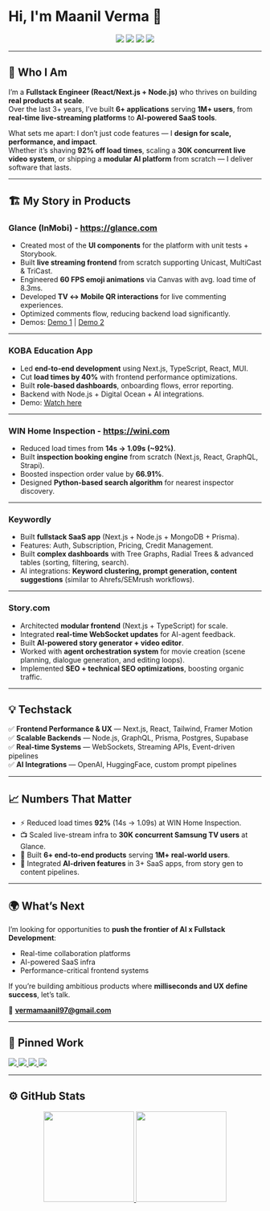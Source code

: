 # Hi, I'm Maanil Verma 👋  

<p align="center">
<a href="https://maanilverma.netlify.app"><img src="https://img.shields.io/badge/-Portfolio-3423A6?style=flat&logo=Google-Chrome&logoColor=white"/></a>
<a href="https://www.linkedin.com/in/maanilverma"><img src="https://img.shields.io/badge/-Maanil%20Verma-0077B5?style=flat&logo=Linkedin&logoColor=white"/></a>
<a href="mailto:maanilv8@gmail.com"><img src="https://img.shields.io/badge/-maanilv8@gmail.com-D14836?style=flat&logo=Gmail&logoColor=white"/></a>
<a href="https://twitter.com/MaanilV"><img src="https://img.shields.io/twitter/url?color=White&label=Maanil%20Vema&style=social&url=https%3A%2F%2Ftwitter.com%2FMaanilV"/></a>
</p>

---

## 🚀 Who I Am  

I’m a **Fullstack Engineer (React/Next.js + Node.js)** who thrives on building **real products at scale**.  
Over the last 3+ years, I’ve built **6+ applications** serving **1M+ users**, from **real-time live-streaming platforms** to **AI-powered SaaS tools**.  

What sets me apart: I don’t just code features — I **design for scale, performance, and impact**.  
Whether it’s shaving **92% off load times**, scaling a **30K concurrent live video system**, or shipping a **modular AI platform** from scratch — I deliver software that lasts.  

---

## 🏗️ My Story in Products  

### **Glance (InMobi) - https://glance.com**
- Created most of the **UI components** for the platform with unit tests + Storybook.  
- Built **live streaming frontend** from scratch supporting Unicast, MultiCast & TriCast.  
- Engineered **60 FPS emoji animations** via Canvas with avg. load time of 8.3ms.  
- Developed **TV ↔ Mobile QR interactions** for live commenting experiences.  
- Optimized comments flow, reducing backend load significantly.  
- Demos: [Demo 1](https://youtu.be/d0q26MpVHkY) | [Demo 2](https://youtu.be/gKAHQDCuabM)  

---

### **KOBA Education App**
- Led **end-to-end development** using Next.js, TypeScript, React, MUI.  
- Cut **load times by 40%** with frontend performance optimizations.  
- Built **role-based dashboards**, onboarding flows, error reporting.  
- Backend with Node.js + Digital Ocean + AI integrations.  
- Demo: [Watch here](https://youtu.be/s_IwDw_dPMU?si=WdSwfT_9nurAnX3d)  

---

### **WIN Home Inspection - https://wini.com**
- Reduced load times from **14s → 1.09s (~92%)**.  
- Built **inspection booking engine** from scratch (Next.js, React, GraphQL, Strapi).  
- Boosted inspection order value by **66.91%**.  
- Designed **Python-based search algorithm** for nearest inspector discovery.  

---

### **Keywordly**
- Built **fullstack SaaS app** (Next.js + Node.js + MongoDB + Prisma).  
- Features: Auth, Subscription, Pricing, Credit Management.  
- Built **complex dashboards** with Tree Graphs, Radial Trees & advanced tables (sorting, filtering, search).  
- AI integrations: **Keyword clustering, prompt generation, content suggestions** (similar to Ahrefs/SEMrush workflows).  

---

### **Story.com**
- Architected **modular frontend** (Next.js + TypeScript) for scale.  
- Integrated **real-time WebSocket updates** for AI-agent feedback.  
- Built **AI-powered story generator + video editor**.  
- Worked with **agent orchestration system** for movie creation (scene planning, dialogue generation, and editing loops).  
- Implemented **SEO + technical SEO optimizations**, boosting organic traffic.  

---

## 💡 Techstack  

✅ **Frontend Performance & UX** — Next.js, React, Tailwind, Framer Motion  
✅ **Scalable Backends** — Node.js, GraphQL, Prisma, Postgres, Supabase  
✅ **Real-time Systems** — WebSockets, Streaming APIs, Event-driven pipelines  
✅ **AI Integrations** — OpenAI, HuggingFace, custom prompt pipelines  

---

## 📈 Numbers That Matter  

- ⚡ Reduced load times **92%** (14s → 1.09s) at WIN Home Inspection.  
- 📺 Scaled live-stream infra to **30K concurrent Samsung TV users** at Glance.  
- 👥 Built **6+ end-to-end products** serving **1M+ real-world users**.  
- 🧠 Integrated **AI-driven features** in 3+ SaaS apps, from story gen to content pipelines.  

---

## 🌍 What’s Next  

I’m looking for opportunities to **push the frontier of AI x Fullstack Development**:  
- Real-time collaboration platforms  
- AI-powered SaaS infra  
- Performance-critical frontend systems  

If you’re building ambitious products where **milliseconds and UX define success**, let’s talk.  

📧 **vermamaanil97@gmail.com**  

---


## 📌 Pinned Work  

<a href="https://github.com/MaanilVerma/video-editor">
  <img src="https://github-readme-stats.vercel.app/api/pin/?username=MaanilVerma&repo=video-editor&theme=ambient_gradient" />
</a>
<a href="https://github.com/MaanilVerma/Model-Vault">
  <img src="https://github-readme-stats.vercel.app/api/pin/?username=MaanilVerma&repo=Model-Vault&theme=ambient_gradient" />
</a>
<a href="https://github.com/MaanilVerma/Pokedex">
  <img src="https://github-readme-stats.vercel.app/api/pin/?username=MaanilVerma&repo=Pokedex&theme=ambient_gradient&cache_seconds=1000" />
</a>
<a href="https://github.com/MaanilVerma/Random-Quote-Generator">
  <img src="https://github-readme-stats.vercel.app/api/pin/?username=MaanilVerma&repo=Random-Quote-Generator&theme=ambient_gradient&cache_seconds=1000" />
</a>



---

## ⚙️ GitHub Stats  

<p align="center">
<a href="https://github.com/MaanilVerma">
  <img height="180em" src="https://github-readme-stats-eight-theta.vercel.app/api?username=MaanilVerma&show_icons=true&theme=dark&include_all_commits=true&count_private=true"/> 
  <img height="180em" src="https://github-readme-stats-eight-theta.vercel.app/api/top-langs/?username=MaanilVerma&layout=compact&langs_count=8&theme=dark"/>
</a>
</p>
